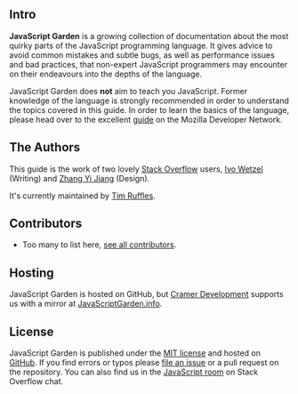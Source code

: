 ## Intro

**JavaScript Garden** is a growing collection of documentation about the most 
quirky parts of the JavaScript programming language. It gives advice to 
avoid common mistakes and subtle bugs, as well as performance issues and bad 
practices, that non-expert JavaScript programmers may encounter on their 
endeavours into the depths of the language.

JavaScript Garden does **not** aim to teach you JavaScript. Former knowledge
of the language is strongly recommended in order to understand the topics covered
in this guide. In order to learn the basics of the language, please head over to 
the excellent [guide][1] on the Mozilla Developer Network.

## The Authors

This guide is the work of two lovely [Stack Overflow][2] users, [Ivo Wetzel][3]
(Writing) and [Zhang Yi Jiang][4] (Design).

It's currently maintained by [Tim Ruffles](http://truffles.me.uk).

## Contributors

- Too many to list here, [see all contributors](https://github.com/BonsaiDen/JavaScript-Garden/graphs/contributors).


## Hosting

JavaScript Garden is hosted on GitHub, but [Cramer Development][7] supports us
with a mirror at [JavaScriptGarden.info][8].

## License

JavaScript Garden is published under the [MIT license][9] and hosted on
[GitHub][10]. If you find errors or typos please [file an issue][11] or a pull 
request on the repository. You can also find us in the [JavaScript room][12] on
Stack Overflow chat.

[1]: https://developer.mozilla.org/en/JavaScript/Guide
[2]: http://stackoverflow.com/
[3]: http://stackoverflow.com/users/170224/ivo-wetzel
[4]: http://stackoverflow.com/users/313758/yi-jiang
[5]: https://github.com/caio
[6]: https://github.com/blixt
[7]: http://cramerdev.com/
[8]: http://javascriptgarden.info/
[9]: https://github.com/BonsaiDen/JavaScript-Garden/blob/next/LICENSE
[10]: https://github.com/BonsaiDen/JavaScript-Garden
[11]: https://github.com/BonsaiDen/JavaScript-Garden/issues
[12]: http://chat.stackoverflow.com/rooms/17/javascript
